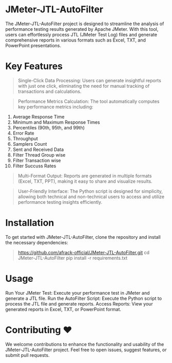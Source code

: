 # JMeter-JTL-AutoFilter
The JMeter-JTL-AutoFilter project is designed to streamline the analysis of performance testing results generated by Apache JMeter. With this tool, users can effortlessly process JTL (JMeter Test Log) files and generate comprehensive reports in various formats such as Excel, TXT, and PowerPoint presentations.

# Key Features
> Single-Click Data Processing: Users can generate insightful reports with just one click, eliminating the need for manual tracking of transactions and calculations.

> Performance Metrics Calculation: The tool automatically computes key performance metrics including:

1. Average Response Time
2. Minimum and Maximum Response Times
3. Percentiles (90th, 95th, and 99th)
4. Error Rate
5. Throughput
6. Samplers Count
7. Sent and Received Data
8. Filter Thread Group wise
9. Filter Transaction wise
10. Filter Succuss Rates

> Multi-Format Output: Reports are generated in multiple formats (Excel, TXT, PPT), making it easy to share and visualize results.

> User-Friendly Interface: The Python script is designed for simplicity, allowing both technical and non-technical users to access and utilize performance testing insights efficiently.

# Installation

To get started with JMeter-JTL-AutoFilter, clone the repository and install the necessary dependencies:
> https://github.com/afrack-official/JMeter-JTL-AutoFilter.git
> cd JMeter-JTL-AutoFilter
> pip install -r requirements.txt

# Usage
Run Your JMeter Test: Execute your performance test in JMeter and generate a JTL file.
Run the AutoFilter Script: Execute the Python script to process the JTL file and generate reports.
Access Reports: View your generated reports in Excel, TXT, or PowerPoint format.

# Contributing ❤️
We welcome contributions to enhance the functionality and usability of the JMeter-JTL-AutoFilter project. Feel free to open issues, suggest features, or submit pull requests.
